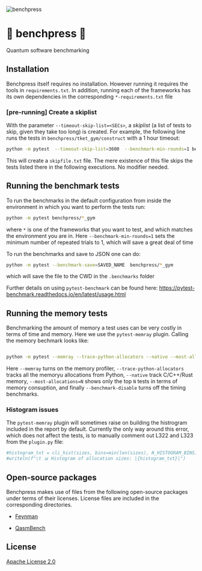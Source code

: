 ![benchpress](https://media.github.ibm.com/user/152294/files/d93c265c-44c1-4a5d-82bd-494342ede900)


# :construction: benchpress :construction:
Quantum software benchmarking

## Installation

Benchpress itself requires no installation.  However running it requires the tools in `requirements.txt`.  In addition, running each of the frameworks has its own dependencies in the corresponding `*-requirements.txt` file

### [pre-running] Create a skiplist

With the parameter `--timeout-skip-list=<SECs>`, a  *skiplist* (a list of tests to skip, given they take too long) is created.
For example, the following line runs the tests in `benchpress/tket_gym/construct` with a 1 hour timeout:

```bash
python -m pytest  --timeout-skip-list=3600  --benchmark-min-rounds=1 benchpress/tket_gym/construct
```

This will create a `skipfile.txt` file.
The mere existence of this file skips the tests listed there in the following executions.
No modifier needed.

## Running the benchmark tests

To run the benchmarks in the default configuration from inside the environment in which you want to perform the tests run:

```bash
python -m pytest benchpress/*_gym
```
where `*` is one of the frameworks that you want to test, and which matches the environment you are in.  Here `--benchmark-min-rounds=1` sets the minimum number of repeated trials to 1, which will save a great deal of time

To run the benchmarks and save to JSON one can do:

```bash
python -m pytest --benchmark-save=SAVED_NAME  benchpress/*_gym
```
which will save the file to the CWD in the `.benchmarks` folder

Further details on using `pytest-benchmark` can be found here: https://pytest-benchmark.readthedocs.io/en/latest/usage.html


## Running the memory tests

Benchmarking the amount of memory a  test uses can be very costly in terms of time and memory.  Here we use the `pytest-memray` plugin.  Calling the memory bechmark looks like:

```bash

python -m pytest --memray --trace-python-allocators --native --most-allocations=100 --benchmark-disable benchpress/*_gym
```

Here `--memray` turns on the memory profiler, `--trace-python-allocators` tracks all the memoryu allocations from Python, `--native` track C/C++/Rust memory, `--most-allocations=N` shows only the top `N` tests in terms of memory consuption, and finally `--benchmark-disable` turns off the timing benchmarks.

### Histogram issues

The `pytest-memray` plugin will sometimes raise on building the histrogram included in the report by default.  Currently the only way around this error, which does not affect the tests, is to manually comment out L322 and L323 from the `plugin.py` file:

```python
#histogram_txt = cli_hist(sizes, bins=min(len(sizes), N_HISTOGRAM_BINS))
#writeln(f"\t 📊 Histogram of allocation sizes: |{histogram_txt}|")
```

## Open-source packages

Benchpress makes use of files from the following open-source packages under terms of their licenses. License files are included in the corresponding directories.

- [Feynman](https://github.com/meamy/feynman)

- [QasmBench](https://github.com/pnnl/QASMBench)


## License

[Apache License 2.0](LICENSE.txt)

